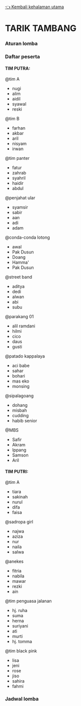 [👈 Kembali kehalaman utama](/readme.md)


# TARIK TAMBANG

### Aturan lomba

### Daftar peserta

#### TIM PUTRA:
@tim A
- nugi
- alim
- aidil
- syawal
- reski

@tim B
- farhan
- akbar
- aril
- nisyam
- irwan

@tim panter
- fatur
- zahrab
- syahril
- haidir
- abdul

@penjahat ular
- syamsir
- sabir
- aan
- adi
- adam

@conda-conda lotong
- awal
- Pak Dusun
- Doang
- Hamma'
- Pak Dusun

@street band
- aditya
- dedi
- alwan
- abi
- subu

@parakang 01
- alil ramdani
- hilmi
- cico
- daus
- gusti

@patado kappalaya
- aci babe
- sahar
- bohari
- mas eko
- monsing

@sipalagoang
- dohang
- misbah
- cudding
- habib senior

@MBS
- Safir
- Akram
- Ippang
- Samson
- Aril


#### TIM PUTRI:

@tim A
- tiara
- sakinah
- nurul
- difa
- faisa

@sadropa girl
- najwa
- aziza
- nur
- naila
- salwa

@anekes
- fitria
- nabila
- mawar
- rezki
- ain

@tim penguasa jalanan
- hj. ruha
- suma
- herna
- suriyani
- ati
- murti
- hj. tomma

@tim black pink
- lisa
- jeni
- rose
- jiso
- sahira
- fahmi
### Jadwal lomba
